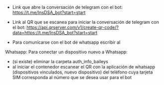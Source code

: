 - Link que abre la conversación de telegram con el bot:
https://t.me/InsDSA_bot?start=start

- Link al QR que se escanea para iniciar la conversación de telegram con el bot:
https://api.qrserver.com/v1/create-qr-code/?data=https://t.me/InsDSA_bot?start=start

- Para comunicarse con el bot de whatsapp escribir al 

Whatsapp:
Para conectar un dispositivo nuevo a Whatsapp:
 - (si existe) eliminar la carpeta auth_info_baileys
 - al iniciar el contenedor escanear el QR con la aplicación de whatsapp (dispositivos vinculados, nuevo dispositivo) del teléfono cuya tarjeta SIM corresponda al número que se desea usar para el bot